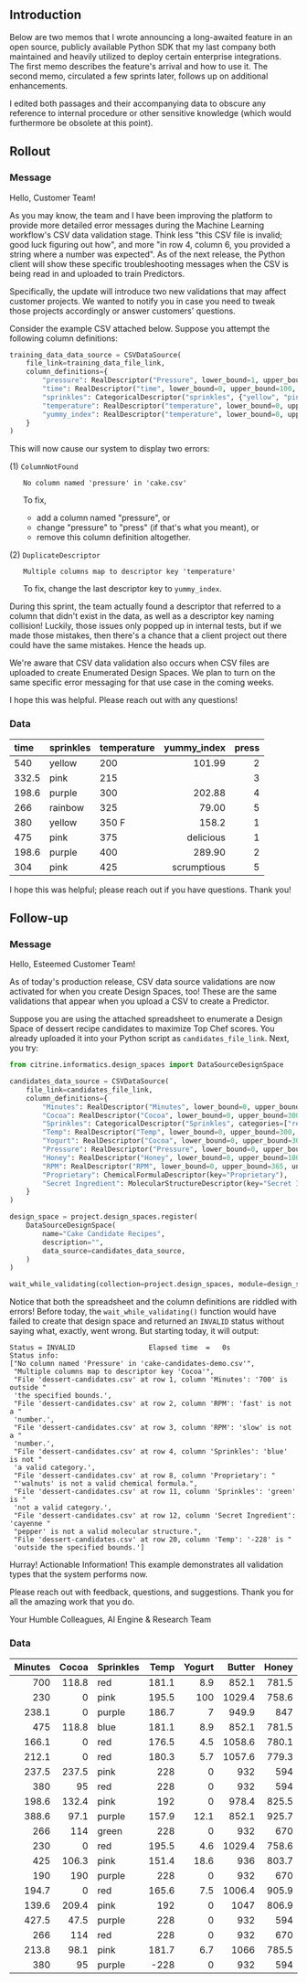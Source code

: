 ## Introduction

Below are two memos that I wrote announcing a long-awaited feature in an open
source, publicly available Python SDK that my last company both maintained and
heavily utilized to deploy certain enterprise integrations. The first memo
describes the feature's arrival and how to use it. The second memo, circulated
a few sprints later, follows up on additional enhancements.

I edited both passages and their accompanying data to obscure any reference to
internal procedure or other sensitive knowledge (which would furthermore be
obsolete at this point).

## Rollout

### Message

Hello, Customer Team!

As you may know, the team and I have been improving the platform to provide more
detailed error messages during the Machine Learning workflow's CSV data
validation stage. Think less "this CSV file is invalid; good luck figuring
out how", and more "in row 4, column 6, you provided a string where a number was
expected". As of the next release, the Python client will show these specific
troubleshooting messages when the CSV is being read in and uploaded to train
Predictors.

Specifically, the update will introduce two new validations that may affect
customer projects. We wanted to notify you in case you need to tweak those
projects accordingly or answer customers' questions.

Consider the example CSV attached below. Suppose you attempt the following
column definitions:

```python
training_data_data_source = CSVDataSource(
    file_link=training_data_file_link,
    column_definitions={
        "pressure": RealDescriptor("Pressure", lower_bound=1, upper_bound=5, units="Pa"),
        "time": RealDescriptor("time", lower_bound=0, upper_bound=100, units="s"),
        "sprinkles": CategoricalDescriptor("sprinkles", {"yellow", "pink", "purple"}),
        "temperature": RealDescriptor("temperature", lower_bound=0, upper_bound=10, units="F"),
        "yummy_index": RealDescriptor("temperature", lower_bound=0, upper_bound=300, units="")
    }
)
```

This will now cause our system to display two errors:

(1) `ColumnNotFound`

<ul>

```
No column named 'pressure' in 'cake.csv'
```

To fix,

- add a column named "pressure", or
- change "pressure" to "press" (if that's what you meant), or
- remove this column definition altogether.
</ul>

(2) `DuplicateDescriptor`

<ul>

```
Multiple columns map to descriptor key 'temperature'
```

To fix, change the last descriptor key to `yummy_index`.
</ul>

During this sprint, the team actually found a descriptor that referred to a
column that didn't exist in the data, as well as a descriptor key naming
collision! Luckily, those issues only popped up in internal tests, but if we
made those mistakes, then there's a chance that a client project out there
could have the same mistakes. Hence the heads up.

We're aware that CSV data validation also occurs when CSV files are uploaded
to create Enumerated Design Spaces. We plan to turn on the same specific error
messaging for that use case in the coming weeks.

I hope this was helpful. Please reach out with any questions!


### Data

| time     | sprinkles | temperature | yummy_index | press |
| :--------|:----------| :-----------|------------:|------:|
| 540      | yellow    | 200         | 101.99      | 2     |
| 332.5    | pink      | 215         |             | 3     |
| 198.6    | purple    | 300         | 202.88      | 4     |
| 266      | rainbow   | 325         | 79.00       | 5     |
| 380      | yellow    | 350 F       | 158.2       | 1     |
| 475      | pink      | 375         | delicious   | 1     |
| 198.6    | purple    | 400         | 289.90      | 2     |
| 304      | pink      | 425         | scrumptious | 5     |


I hope this was helpful; please reach out if you have questions. Thank you!


## Follow-up

### Message

Hello, Esteemed Customer Team!

As of today's production release, CSV data source validations are now activated
for when you create Design Spaces, too! These are the same validations that
appear when you upload a CSV to create a Predictor.

Suppose you are using the attached spreadsheet to enumerate a Design Space of
dessert recipe candidates to maximize Top Chef scores. You already uploaded it
into your Python script as `candidates_file_link`. Next, you try:

```python
from citrine.informatics.design_spaces import DataSourceDesignSpace

candidates_data_source = CSVDataSource(
    file_link=candidates_file_link,
    column_definitions={
        "Minutes": RealDescriptor("Minutes", lower_bound=0, upper_bound=600, units="s"),
        "Cocoa": RealDescriptor("Cocoa", lower_bound=0, upper_bound=300, units=""),
        "Sprinkles": CategoricalDescriptor("Sprinkles", categories=["red", "pink", "purple"]),
        "Temp": RealDescriptor("Temp", lower_bound=0, upper_bound=300, units=""),
        "Yogurt": RealDescriptor("Cocoa", lower_bound=0, upper_bound=300, units=""),
        "Pressure": RealDescriptor("Pressure", lower_bound=0, upper_bound=10000, units=""),
        "Honey": RealDescriptor("Honey", lower_bound=0, upper_bound=10000, units=""),
        "RPM": RealDescriptor("RPM", lower_bound=0, upper_bound=365, units=""),
        "Proprietary": ChemicalFormulaDescriptor(key="Proprietary"),
        "Secret Ingredient": MolecularStructureDescriptor(key="Secret Ingredient")
    }
)

design_space = project.design_spaces.register(
    DataSourceDesignSpace(
        name="Cake Candidate Recipes",
        description="",
        data_source=candidates_data_source,
    )
)

wait_while_validating(collection=project.design_spaces, module=design_space, print_status_info=True)
```

Notice that both the spreadsheet and the column definitions are riddled with
errors! Before today, the `wait_while_validating()` function would have failed
to create that design space and returned an `INVALID` status without saying
what, exactly, went wrong. But starting today, it will output:

```
Status = INVALID                  Elapsed time  =   0s
Status info:
["No column named 'Pressure' in 'cake-candidates-demo.csv'",
 "Multiple columns map to descriptor key 'Cocoa'",
 "File 'dessert-candidates.csv' at row 1, column 'Minutes': '700' is outside "
 'the specified bounds.',
 "File 'dessert-candidates.csv' at row 2, column 'RPM': 'fast' is not a "
 'number.',
 "File 'dessert-candidates.csv' at row 3, column 'RPM': 'slow' is not a "
 'number.',
 "File 'dessert-candidates.csv' at row 4, column 'Sprinkles': 'blue' is not "
 'a valid category.',
 "File 'dessert-candidates.csv' at row 8, column 'Proprietary': "
 "'walnuts' is not a valid chemical formula.",
 "File 'dessert-candidates.csv' at row 11, column 'Sprinkles': 'green' is "
 'not a valid category.',
 "File 'dessert-candidates.csv' at row 12, column 'Secret Ingredient': 'cayenne "
 "pepper' is not a valid molecular structure.",
 "File 'dessert-candidates.csv' at row 20, column 'Temp': '-228' is "
 'outside the specified bounds.']
```

Hurray! Actionable Information! This example demonstrates all validation types
that the system performs now.

Please reach out with feedback, questions, and suggestions. Thank you for all
the amazing work that you do.

Your Humble Colleagues,
AI Engine & Research Team


### Data



| Minutes | Cocoa   | Sprinkles   | Temp  | Yogurt | Butter  | Honey   | RPM  | Proprietary | Secret Ingredient                                                              |
|--------:|--------:|:------------| -----:|-------:| -------:|--------:|-----:|:----------- |:---------------------------------------------------------------------------|
| 700     | 118.8   | red         | 181.1 | 8.9    | 852.1   | 781.5   | 56   | Ca1.89      | N=1C=CC=2SC=3C=4N=CC(=CC4NC3C2C1)C=5[Se]C=CC5
| 230     | 0       | pink        | 195.5 | 100    | 1029.4  | 758.6   | fast | Ge12.53     | N=1SN=C2C1C=CC=3[Se]C=4C=5C=CC(=CC5NC4C23)C=6SC=C7NC=CC67
| 238.1   | 0       | purple      | 186.7 | 7      | 949.9   | 847     | slow | Pd0.5       | N=1SN=C2C1C=CC=C2C3=CC=4[Se]C=5C=6N=CC=CC6C=NC5C4N3
| 475     | 118.8   | blue        | 181.1 | 8.9    | 852.1   | 781.5   | 91   | Rb0.5       | N=1SN=C2C1C=CC3=CC=C4C(N=CC=5C=C(C6=NSN=C6C54)C7=CC=CC7)=C23
| 166.1   | 0       | red         | 176.5 | 4.5    | 1058.6  | 780.1   | 56   | Fe0.735     | N=1C=NC(=NC1)C=2N=CC3=C(C2)C=4C=CC=CC4C5=C3C6=CSC=C6C=7C=CCC75
| 212.1   | 0       | red         | 180.3 | 5.7    | 1057.6  | 779.3   | 100  | Zn2.155     | N=1SN=C2C1C=3C=CNC3C=4C5=COC=C5C=6C=C(C=7SC=C8C=CNC87)CC6C24
| 237.5   | 237.5   | pink        | 228   | 0      | 932     | 594     | 365  | Mg0.88      | N=1SN=C2C1C=CC=3OC4=C(OC=5C=C(C=6SC=C7OC=CC76)C8=CNC=C8C54)C32
| 380     | 95      | red         | 228   | 0      | 932     | 594     | 7    | walnuts     | N=1C=CC=2C(C1)=C3SC=4C=C(C=5SC=C6C5C=CC6)C7=COC=C7C4C3=C8C=CC=CC28
| 198.6   | 132.4   | pink        | 192   | 0      | 978.4   | 825.5   | 180  | V0.732      | N=1SN=C2C1C=CC=3N=CC4=C(C5=NSN=C5C=6C=C(C=7[Se]C=CC7)CC46)C32
| 388.6   | 97.1    | purple      | 157.9 | 12.1   | 852.1   | 925.7   | 56   | N0.03       | N=1C=C2C(=CC1C=3SC=C4C=C[Se]C43)C5=COC=C5C=6C2=C7C=CC=CC7=C8C=CCC86
| 266     | 114     | green       | 228   | 0      | 932     | 670     | 90   | Cu2.64      | N=1SN=C2C1C(=CC3=NC=C4C=5C=CC=CC5C6=CSC=C6C4=C32)C=7SC=C8C=C[Se]C87
| 230     | 0       | red         | 195.5 | 4.6    | 1029.4  | 758.6   | 3    | Rh0.25      | cayenne pepper
| 425     | 106.3   | pink        | 151.4 | 18.6   | 936     | 803.7   | 7    | Al12        | S1C=C2C(C=CC2)=C1C=3C=C4NC=5C=6[Se]C=CC6[SiH2]C5C4=C7C=CC=CC73
| 190     | 190     | purple      | 228   | 0      | 932     | 670     | 90   | K32.128     | N=1SN=C2C1C=CN=C2C=3SC(=C4OC=CC43)C5=CC=C(N5)C6=CC=CC7=CSC=C76
| 194.7   | 0       | red         | 165.6 | 7.5    | 1006.4  | 905.9   | 14   | Te21.53     | N=1C=NC(=NC1)C=2N=CC=3C=4N=CC=CC4C5=NSN=C5C3C2
| 139.6   | 209.4   | pink        | 192   | 0      | 1047    | 806.9   | 28   | Lu2         | S1C=CC=C1C=2[Se]C(=CC2)C=3SC(C=4SC=C5SC=CC54)=C6C=C[Se]C36
| 427.5   | 47.5    | purple      | 228   | 0      | 932     | 594     | 90   | Ba2         | O1C=C2C=CC=3C4=CCC=C4C5=C(C6=CSC=C6C=7C=C(C=8SC=CC8)CC75)C3C2=C1
| 266     | 114     | red         | 228   | 0      | 932     | 670     | 180  | Ni5.09      | N1=CC=CC=C1C2=CC=3NC=4C5=C(C=CC6=C[SiH2]C=C65)C7=COC=C7C4C3C8=C[SiH2]C=C28
| 213.8   | 98.1    | pink        | 181.7 | 6.7    | 1066    | 785.5   | 56   | Sb1.5       | O1C=2C=CC3=C[SiH2]C=C3C2C=4C=CC=5C=C(NC5C14)C=6SC=C7C=CNC76
| 380     | 95      | purple      | -228  | 0      | 932     | 594     | 180  | La0.275     | N=1SN=C2C1C=CC=C2C3=NC=C(C=4N=CC(=CC4)C5=CC=CC6=CCC=C65)C7=NSN=C73
